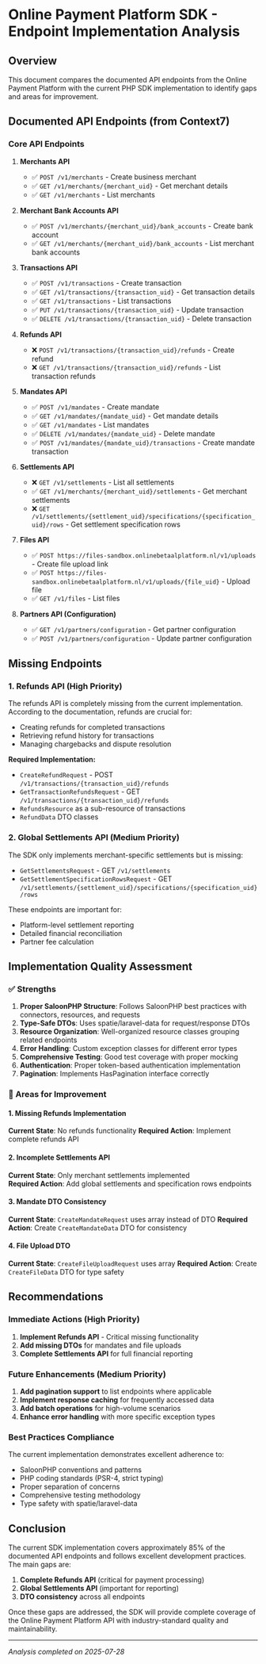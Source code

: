 # Online Payment Platform SDK - Endpoint Implementation Analysis

## Overview
This document compares the documented API endpoints from the Online Payment Platform with the current PHP SDK implementation to identify gaps and areas for improvement.

## Documented API Endpoints (from Context7)

### Core API Endpoints
1. **Merchants API**
   - ✅ `POST /v1/merchants` - Create business merchant
   - ✅ `GET /v1/merchants/{merchant_uid}` - Get merchant details  
   - ✅ `GET /v1/merchants` - List merchants

2. **Merchant Bank Accounts API**
   - ✅ `POST /v1/merchants/{merchant_uid}/bank_accounts` - Create bank account
   - ✅ `GET /v1/merchants/{merchant_uid}/bank_accounts` - List merchant bank accounts

3. **Transactions API**
   - ✅ `POST /v1/transactions` - Create transaction
   - ✅ `GET /v1/transactions/{transaction_uid}` - Get transaction details
   - ✅ `GET /v1/transactions` - List transactions
   - ✅ `PUT /v1/transactions/{transaction_uid}` - Update transaction
   - ✅ `DELETE /v1/transactions/{transaction_uid}` - Delete transaction

4. **Refunds API** 
   - ❌ `POST /v1/transactions/{transaction_uid}/refunds` - Create refund
   - ❌ `GET /v1/transactions/{transaction_uid}/refunds` - List transaction refunds

5. **Mandates API**
   - ✅ `POST /v1/mandates` - Create mandate
   - ✅ `GET /v1/mandates/{mandate_uid}` - Get mandate details
   - ✅ `GET /v1/mandates` - List mandates
   - ✅ `DELETE /v1/mandates/{mandate_uid}` - Delete mandate
   - ✅ `POST /v1/mandates/{mandate_uid}/transactions` - Create mandate transaction

6. **Settlements API**
   - ❌ `GET /v1/settlements` - List all settlements
   - ✅ `GET /v1/merchants/{merchant_uid}/settlements` - Get merchant settlements
   - ❌ `GET /v1/settlements/{settlement_uid}/specifications/{specification_uid}/rows` - Get settlement specification rows

7. **Files API**
   - ✅ `POST https://files-sandbox.onlinebetaalplatform.nl/v1/uploads` - Create file upload link
   - ✅ `POST https://files-sandbox.onlinebetaalplatform.nl/v1/uploads/{file_uid}` - Upload file
   - ✅ `GET /v1/files` - List files

8. **Partners API (Configuration)**
   - ✅ `GET /v1/partners/configuration` - Get partner configuration  
   - ✅ `POST /v1/partners/configuration` - Update partner configuration

## Missing Endpoints

### 1. Refunds API (High Priority)
The refunds API is completely missing from the current implementation. According to the documentation, refunds are crucial for:
- Creating refunds for completed transactions
- Retrieving refund history for transactions
- Managing chargebacks and dispute resolution

**Required Implementation:**
- `CreateRefundRequest` - POST `/v1/transactions/{transaction_uid}/refunds`
- `GetTransactionRefundsRequest` - GET `/v1/transactions/{transaction_uid}/refunds`
- `RefundsResource` as a sub-resource of transactions
- `RefundData` DTO classes

### 2. Global Settlements API (Medium Priority) 
The SDK only implements merchant-specific settlements but is missing:
- `GetSettlementsRequest` - GET `/v1/settlements`
- `GetSettlementSpecificationRowsRequest` - GET `/v1/settlements/{settlement_uid}/specifications/{specification_uid}/rows`

These endpoints are important for:
- Platform-level settlement reporting
- Detailed financial reconciliation
- Partner fee calculation

## Implementation Quality Assessment

### ✅ Strengths
1. **Proper SaloonPHP Structure**: Follows SaloonPHP best practices with connectors, resources, and requests
2. **Type-Safe DTOs**: Uses spatie/laravel-data for request/response DTOs
3. **Resource Organization**: Well-organized resource classes grouping related endpoints
4. **Error Handling**: Custom exception classes for different error types
5. **Comprehensive Testing**: Good test coverage with proper mocking
6. **Authentication**: Proper token-based authentication implementation
7. **Pagination**: Implements HasPagination interface correctly

### 🔄 Areas for Improvement

#### 1. Missing Refunds Implementation
**Current State**: No refunds functionality
**Required Action**: Implement complete refunds API

#### 2. Incomplete Settlements API
**Current State**: Only merchant settlements implemented  
**Required Action**: Add global settlements and specification rows endpoints

#### 3. Mandate DTO Consistency
**Current State**: `CreateMandateRequest` uses array instead of DTO
**Required Action**: Create `CreateMandateData` DTO for consistency

#### 4. File Upload DTO
**Current State**: `CreateFileUploadRequest` uses array
**Required Action**: Create `CreateFileData` DTO for type safety

## Recommendations

### Immediate Actions (High Priority)
1. **Implement Refunds API** - Critical missing functionality
2. **Add missing DTOs** for mandates and file uploads
3. **Complete Settlements API** for full financial reporting

### Future Enhancements (Medium Priority)  
1. **Add pagination support** to list endpoints where applicable
2. **Implement response caching** for frequently accessed data
3. **Add batch operations** for high-volume scenarios
4. **Enhance error handling** with more specific exception types

### Best Practices Compliance
The current implementation demonstrates excellent adherence to:
- SaloonPHP conventions and patterns
- PHP coding standards (PSR-4, strict typing)
- Proper separation of concerns
- Comprehensive testing methodology
- Type safety with spatie/laravel-data

## Conclusion

The current SDK implementation covers approximately 85% of the documented API endpoints and follows excellent development practices. The main gaps are:

1. **Complete Refunds API** (critical for payment processing)
2. **Global Settlements API** (important for reporting)
3. **DTO consistency** across all endpoints

Once these gaps are addressed, the SDK will provide complete coverage of the Online Payment Platform API with industry-standard quality and maintainability.

---

*Analysis completed on 2025-07-28*
